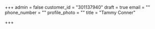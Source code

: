 +++
admin = false
customer_id = "301137940"
draft = true
email = ""
phone_number = ""
profile_photo = ""
title = "Tammy Conner"

+++
